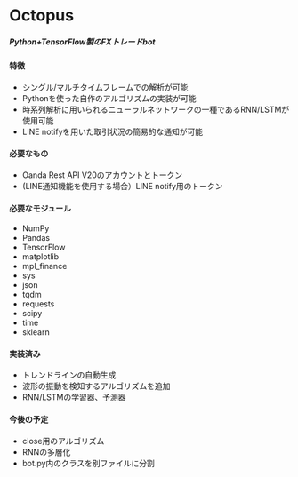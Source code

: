 # Octopus
##### Python+TensorFlow製のFXトレードbot
#### 特徴
- シングル/マルチタイムフレームでの解析が可能
- Pythonを使った自作のアルゴリズムの実装が可能
- 時系列解析に用いられるニューラルネットワークの一種であるRNN/LSTMが使用可能
- LINE notifyを用いた取引状況の簡易的な通知が可能

#### 必要なもの
- Oanda Rest API V20のアカウントとトークン
- (LINE通知機能を使用する場合）LINE notify用のトークン

#### 必要なモジュール
- NumPy
- Pandas
- TensorFlow
- matplotlib
- mpl_finance
- sys
- json
- tqdm
- requests
- scipy
- time
- sklearn

#### 実装済み
- トレンドラインの自動生成
- 波形の振動を検知するアルゴリズムを追加
- RNN/LSTMの学習器、予測器

#### 今後の予定
- close用のアルゴリズム
- RNNの多層化
- bot.py内のクラスを別ファイルに分割
